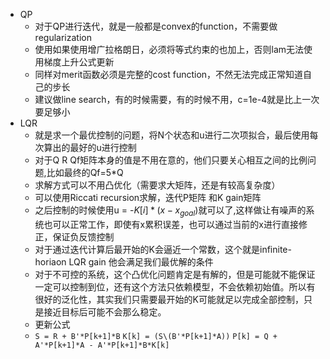 - QP
	- 对于QP进行迭代，就是一般都是convex的function，不需要做regularization
	- 使用如果使用增广拉格朗日，必须将等式约束的也加上，否则lam无法使用梯度上升公式更新
	- 同样对merit函数必须是完整的cost function，不然无法完成正常知道自己的步长
	- 建议做line search，有的时候需要，有的时候不用，c=1e-4就是比上一次要足够小
- LQR
	- 就是求一个最优控制的问题，将N个状态和u进行二次项拟合，最后使用每次算出的最好的u进行控制
	- 对于Q R Qf矩阵本身的值是不用在意的，他们只要关心相互之间的比例问题,比如最终的Qf=5*Q
	- 求解方式可以不用凸优化（需要求大矩阵，还是有较高复杂度）
	- 可以使用Riccati recursion求解，迭代P矩阵 和K gain矩阵
	- 之后控制的时候使用u = -$K[i]*(x-x_{goal})$就可以了,这样做让有噪声的系统也可以正常工作，即使有x累积误差，也可以通过当前的x进行直接修正，保证负反馈控制
	- 对于通过迭代计算后最开始的K会逼近一个常数，这个就是infinite-horiaon LQR gain 他会满足我们最优解的条件
	- 对于不可控的系统，这个凸优化问题肯定是有解的，但是可能就不能保证一定可以控制到位，还有这个方法只依赖模型，不会依赖初始值。所以有很好的泛化性，其实我们只需要最开始的K可能就足以完成全部控制，只是接近目标后可能不会那么稳定。
	- 更新公式
	- `S = R + B'*P[k+1]*B` `K[k] = (S\(B'*P[k+1]*A))` `P[k] = Q + A'*P[k+1]*A - A'*P[k+1]*B*K[k]`